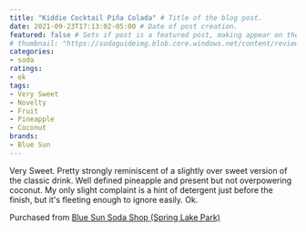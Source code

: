 ```yaml
---
title: "Kiddie Cocktail Piña Colada" # Title of the blog post.
date: 2021-09-23T17:13:02-05:00 # Date of post creation.
featured: false # Sets if post is a featured post, making appear on the home page side bar.
# thumbnail: "https://sodaguideimg.blob.core.windows.net/content/review/thumbs/kiddie-cocktail-pina-colada.jpg" # Sets thumbnail image appearing inside card on homepage.
categories:
- soda
ratings:
- ok
tags:
- Very Sweet
- Novelty
- Fruit
- Pineapple
- Coconut
brands:
- Blue Sun
---
```


Very Sweet. Pretty strongly reminiscent of a slightly over sweet version of the classic drink. Well defined pineapple and present but not overpowering coconut. My only slight complaint is a hint of detergent just before the finish, but it's fleeting enough to ignore easily. Ok.

Purchased from [Blue Sun Soda Shop (Spring Lake Park)](https://bluesunsodashop.com/)

<!-- {{< figure src="https://sodaguideimg.blob.core.windows.net/content/review/kiddie-cocktail-pina-colada.jpg" >}} -->